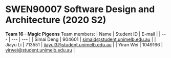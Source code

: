 # SWEN90007 Software Design and Architecture (2020 S2)
**Team 16 - Magic Pigeons**
Team members:
| Name | Student ID | E-mail |
| --- | --- | --- |
| Simai Deng | 904601 | simaid@student.unimelb.edu.au |
| Jiayu Li | 713551 | jiayul3@student.unimelb.edu.au |
| Yiran Wei | 1049166 | yirwei@student.unimelb.edu.au |
